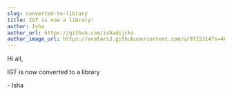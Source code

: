 ```yaml
---
slug: converted-to-library
title: IGT is now a library!
author: Isha
author_url: https://github.com/ishadijcks
author_image_url: https://avatars3.githubusercontent.com/u/9715314?s=460&u=3448bab7c42aef0fb04668ba372f6c851a7abe03&v=4
---
```


Hi all,

IGT is now converted to a library

\- Isha
